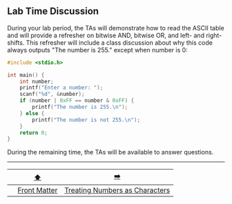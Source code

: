 ## Lab Time Discussion

During your lab period, the TAs will demonstrate how to read the ASCII table and will provide a refresher on bitwise AND, bitwise OR, and left- and right-shifts.
This refresher will include a class discussion about why this code always outputs "The number is 255." except when number is 0:
```c
#include <stdio.h>

int main() {
    int number;
    printf("Enter a number: ");
    scanf("%d", &number);
    if (number | 0xFF == number & 0xFF) {
        printf("The number is 255.\n");
    } else {
        printf("The number is not 255.\n");
    }
    return 0;
}
```
During the remaining time, the TAs will be available to answer questions.

---

|                 |      [⬆️](../README.md)      |               [➡️](02-numbers-as-characters.md)               |
|:---------------:|:----------------------------:|:-------------------------------------------------------------:|
|                 | [Front Matter](../README.md) | [Treating Numbers as Characters](02-numbers-as-characters.md) |
